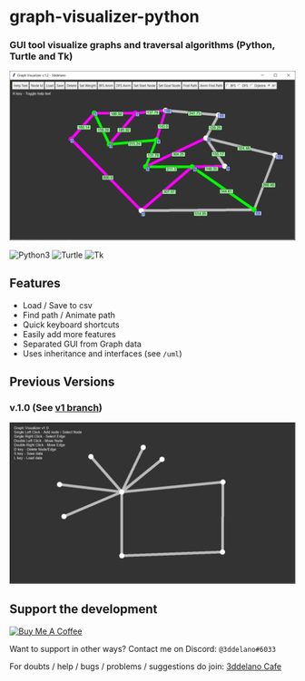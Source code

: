 graph-visualizer-python
=========================================

### GUI tool visualize graphs and traversal algorithms (Python, Turtle and Tk)

<img src="./images/v.1.2.png">

<br>

<img alt="Python3" src="https://img.shields.io/badge/-Python3-3776AB?style=for-the-badge&logo=python&logoWidth=20&logoColor=white" /> <img alt="Turtle" src="https://img.shields.io/badge/-Turtle-3776AB?style=for-the-badge" /> <img alt="Tk" src="https://img.shields.io/badge/-Tk-3776AB?style=for-the-badge" />

Features
--------------

- Load / Save to csv
- Find path / Animate path
- Quick keyboard shortcuts
- Easily add more features
- Separated GUI from Graph data
- Uses inheritance and interfaces (see `/uml`)

Previous Versions
--------------

### v.1.0 (See [v1 branch](https://github.com/3ddelano/graph-visualizer-python/tree/v1))
<img src="./images/v.1.0.png">


Support the development
--------------
<a href="https://www.buymeacoffee.com/3ddelano" target="_blank"><img height="41" width="174" src="https://cdn.buymeacoffee.com/buttons/v2/default-red.png" alt="Buy Me A Coffee" width="150" ></a>

Want to support in other ways? Contact me on Discord: `@3ddelano#6033`

For doubts / help / bugs / problems / suggestions do join: [3ddelano Cafe](https://discord.gg/FZY9TqW)

